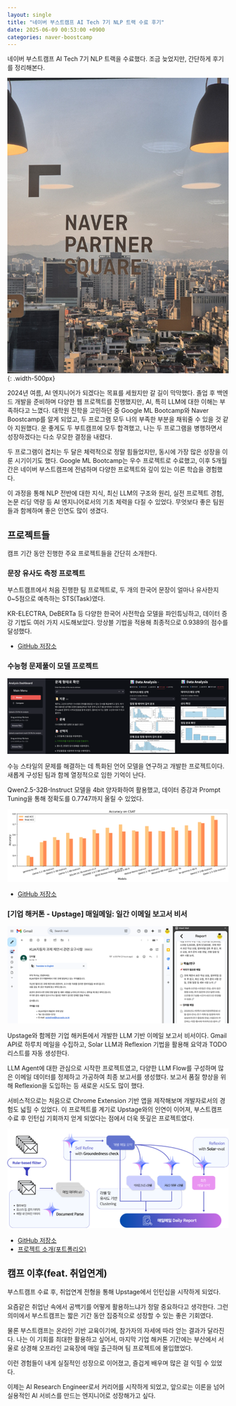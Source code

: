 ```yaml
---
layout: single
title: "네이버 부스트캠프 AI Tech 7기 NLP 트랙 수료 후기"
date: 2025-06-09 00:53:00 +0900
categories: naver-boostcamp
---
```


네이버 부스트캠프 AI Tech 7기 NLP 트랙을 수료했다. 조금 늦었지만, 간단하게 후기를 정리해본다.

![naver partner square](/assets/images/2025/06/09/view.jpeg){: .width-500px}

2024년 여름, AI 엔지니어가 되겠다는 목표를 세웠지만 갈 길이 막막했다. 졸업 후 백엔드 개발을 준비하며 다양한 웹 프로젝트를 진행했지만, AI, 특히 LLM에 대한 이해는 부족하다고 느꼈다. 대학원 진학을 고민하던 중 Google ML Bootcamp와 Naver Boostcamp를 알게 되었고, 두 프로그램 모두 나의 부족한 부분을 채워줄 수 있을 것 같아 지원했다. 운 좋게도 두 부트캠프에 모두 합격했고, 나는 두 프로그램을 병행하면서 성장하겠다는 다소 무모한 결정을 내렸다.

두 프로그램이 겹치는 두 달은 체력적으로 정말 힘들었지만, 동시에 가장 많은 성장을 이룬 시기이기도 했다. Google ML Bootcamp는 우수 프로젝트로 수료했고, 이후 5개월간은 네이버 부스트캠프에 전념하며 다양한 프로젝트와 깊이 있는 이론 학습을 경험했다.

이 과정을 통해 NLP 전반에 대한 지식, 최신 LLM의 구조와 원리, 실전 프로젝트 경험, 논문 리딩 역량 등 AI 엔지니어로서의 기초 체력을 다질 수 있었다. 무엇보다 좋은 팀원들과 함께하며 좋은 인연도 많이 생겼다.

## 프로젝트들

캠프 기간 동안 진행한 주요 프로젝트들을 간단히 소개한다.

### 문장 유사도 측정 프로젝트

부스트캠프에서 처음 진행한 팀 프로젝트로, 두 개의 한국어 문장이 얼마나 유사한지 0~5점으로 예측하는 STS(Task)였다.

KR-ELECTRA, DeBERTa 등 다양한 한국어 사전학습 모델을 파인튜닝하고, 데이터 증강 기법도 여러 가지 시도해보았다. 앙상블 기법을 적용해 최종적으로 0.9389의 점수를 달성했다.

- [GitHub 저장소](https://github.com/jagaldol/semantic-text-similarity)

### 수능형 문제풀이 모델 프로젝트

![csat1](/assets/images/2025/06/09/csat1.png)

수능 스타일의 문제를 해결하는 데 특화된 언어 모델을 연구하고 개발한 프로젝트이다. 새롭게 구성된 팀과 함께 열정적으로 임한 기억이 난다.

Qwen2.5-32B-Instruct 모델을 4bit 양자화하여 활용했고, 데이터 증강과 Prompt Tuning을 통해 정확도를 0.7747까지 올릴 수 있었다.

![csat2](/assets/images/2025/06/09/csat2.png)

- [GitHub 저장소](http://github.com/jagaldol/korean-csat-llm)

### [기업 해커톤 - Upstage] 매일메일: 일간 이메일 보고서 비서

![mail1](/assets/images/2025/06/09/mail1.png)

Upstage와 함께한 기업 해커톤에서 개발한 LLM 기반 이메일 보고서 비서이다. Gmail API로 하루치 메일을 수집하고, Solar LLM과 Reflexion 기법을 활용해 요약과 TODO 리스트를 자동 생성한다.

LLM Agent에 대한 관심으로 시작한 프로젝트였고, 다양한 LLM Flow를 구성하며 많은 이메일 데이터를 정제하고 가공하여 최종 보고서를 생성했다. 보고서 품질 향상을 위해 Reflexion을 도입하는 등 새로운 시도도 많이 했다.

서비스적으로는 처음으로 Chrome Extension 기반 앱을 제작해보며 개발자로서의 경험도 넓힐 수 있었다. 이 프로젝트를 계기로 Upstage와의 인연이 이어져, 부스트캠프 수료 후 인턴십 기회까지 얻게 되었다는 점에서 더욱 뜻깊은 프로젝트였다.

![mail2](/assets/images/2025/06/09/mail2.png)

- [GitHub 저장소](https://github.com/jagaldol/maeilmail)
- [프로젝트 소개(포트폴리오)](https://jagaldol.com/projects/maeil-mail/)

## 캠프 이후(feat. 취업연계)

부스트캠프 수료 후, 취업연계 전형을 통해 Upstage에서 인턴십을 시작하게 되었다.

요즘같은 취업난 속에서 공백기를 어떻게 활용하느냐가 정말 중요하다고 생각한다. 그런 의미에서 부스트캠프는 짧은 기간 동안 집중적으로 성장할 수 있는 좋은 기회였다.

물론 부스트캠프는 온라인 기반 교육이기에, 참가자의 자세에 따라 얻는 결과가 달라진다. 나는 이 기회를 최대한 활용하고 싶어서, 마지막 기업 해커톤 기간에는 부산에서 서울로 상경해 오프라인 교육장에 매일 출근하며 팀 프로젝트에 몰입했었다.

이런 경험들이 내게 실질적인 성장으로 이어졌고, 즐겁게 배우며 많은 걸 익힐 수 있었다.

이제는 AI Research Engineer로서 커리어를 시작하게 되었고, 앞으로는 이론을 넘어 실용적인 AI 서비스를 만드는 엔지니어로 성장해가고 싶다.
